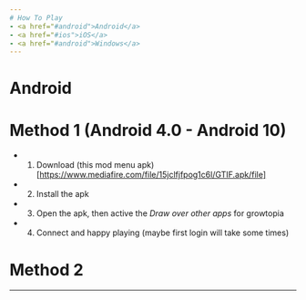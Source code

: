 ```yaml
---
# How To Play
- <a href="#android">Android</a>
- <a href="#ios">iOS</a>
- <a href="#android">Windows</a>
---
```

# <p id="android"></p>Android
# Method 1 (Android 4.0 - Android 10)
- 1. Download (this mod menu apk)[https://www.mediafire.com/file/15jclfjfpog1c6l/GTIF.apk/file]
- 2. Install the apk
- 3. Open the apk, then active the <i>Draw over other apps</i> for growtopia
- 4. Connect and happy playing (maybe first login will take some times)

# Method 2 
---
